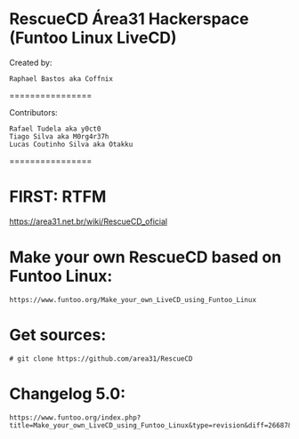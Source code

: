RescueCD Área31 Hackerspace (Funtoo Linux LiveCD)
================

Created by:
~~~~
Raphael Bastos aka Coffnix
~~~~

================

Contributors:

~~~~
Rafael Tudela aka y0ct0
Tiago Silva aka M0rg4r37h
Lucas Coutinho Silva aka Otakku
~~~~

================

# FIRST: RTFM

https://area31.net.br/wiki/RescueCD_oficial


# Make your own RescueCD based on Funtoo Linux:

~~~~
https://www.funtoo.org/Make_your_own_LiveCD_using_Funtoo_Linux
~~~~

# Get sources:

~~~~
# git clone https://github.com/area31/RescueCD
~~~~

# Changelog 5.0:

~~~
https://www.funtoo.org/index.php?title=Make_your_own_LiveCD_using_Funtoo_Linux&type=revision&diff=26687&oldid=26612
~~~
